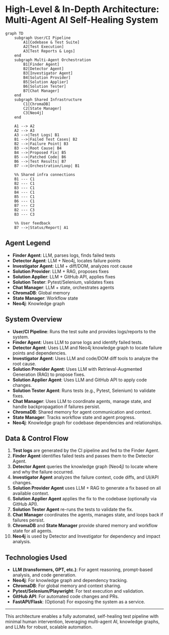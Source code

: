 # High-Level & In-Depth Architecture: Multi-Agent AI Self-Healing System

```mermaid
graph TD
    subgraph User/CI Pipeline
        A1[Codebase & Test Suite]
        A2[Test Execution]
        A3[Test Reports & Logs]
    end
    subgraph Multi-Agent Orchestration
        B1[Finder Agent]
        B2[Detector Agent]
        B3[Investigator Agent]
        B4[Solution Provider]
        B5[Solution Applier]
        B6[Solution Tester]
        B7[Chat Manager]
    end
    subgraph Shared Infrastructure
        C1[ChromaDB]
        C2[State Manager]
        C3[Neo4j]
    end

    A1 --> A2
    A2 --> A3
    A3 -->|Test Logs| B1
    B1 -->|Failed Test Cases| B2
    B2 -->|Failure Point| B3
    B3 -->|Root Cause| B4
    B4 -->|Proposed Fix| B5
    B5 -->|Patched Code| B6
    B6 -->|Test Results| B7
    B7 -->|Orchestration/Loop| B1

    %% Shared infra connections
    B1 --- C1
    B2 --- C1
    B3 --- C1
    B4 --- C1
    B5 --- C1
    B6 --- C1
    B7 --- C2
    B2 --- C3
    B3 --- C3

    %% User feedback
    B7 -->|Status/Report| A1
```

## Agent Legend
- **Finder Agent**: LLM, parses logs, finds failed tests
- **Detector Agent**: LLM + Neo4j, locates failure points
- **Investigator Agent**: LLM + diff/DOM, analyzes root cause
- **Solution Provider**: LLM + RAG, proposes fixes
- **Solution Applier**: LLM + GitHub API, applies fixes
- **Solution Tester**: Pytest/Selenium, validates fixes
- **Chat Manager**: LLM + state, orchestrates agents
- **ChromaDB**: Global memory
- **State Manager**: Workflow state
- **Neo4j**: Knowledge graph

## System Overview
- **User/CI Pipeline**: Runs the test suite and provides logs/reports to the system.
- **Finder Agent**: Uses LLM to parse logs and identify failed tests.
- **Detector Agent**: Uses LLM and Neo4j knowledge graph to locate failure points and dependencies.
- **Investigator Agent**: Uses LLM and code/DOM diff tools to analyze the root cause.
- **Solution Provider Agent**: Uses LLM with Retrieval-Augmented Generation (RAG) to propose fixes.
- **Solution Applier Agent**: Uses LLM and GitHub API to apply code changes.
- **Solution Tester Agent**: Runs tests (e.g., Pytest, Selenium) to validate fixes.
- **Chat Manager**: Uses LLM to coordinate agents, manage state, and handle backpropagation if failures persist.
- **ChromaDB**: Shared memory for agent communication and context.
- **State Manager**: Tracks workflow state and agent progress.
- **Neo4j**: Knowledge graph for codebase dependencies and relationships.

## Data & Control Flow
1. **Test logs** are generated by the CI pipeline and fed to the Finder Agent.
2. **Finder Agent** identifies failed tests and passes them to the Detector Agent.
3. **Detector Agent** queries the knowledge graph (Neo4j) to locate where and why the failure occurred.
4. **Investigator Agent** analyzes the failure context, code diffs, and UI/API changes.
5. **Solution Provider Agent** uses LLM + RAG to generate a fix based on all available context.
6. **Solution Applier Agent** applies the fix to the codebase (optionally via GitHub API).
7. **Solution Tester Agent** re-runs the tests to validate the fix.
8. **Chat Manager** coordinates the agents, manages state, and loops back if failures persist.
9. **ChromaDB** and **State Manager** provide shared memory and workflow state for all agents.
10. **Neo4j** is used by Detector and Investigator for dependency and impact analysis.

## Technologies Used
- **LLM (transformers, GPT, etc.)**: For agent reasoning, prompt-based analysis, and code generation.
- **Neo4j**: For knowledge graph and dependency tracking.
- **ChromaDB**: For global memory and context sharing.
- **Pytest/Selenium/Playwright**: For test execution and validation.
- **GitHub API**: For automated code changes and PRs.
- **FastAPI/Flask**: (Optional) For exposing the system as a service.

---
This architecture enables a fully automated, self-healing test pipeline with minimal human intervention, leveraging multi-agent AI, knowledge graphs, and LLMs for robust, scalable automation.
